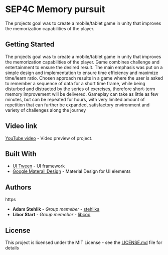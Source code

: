 # SEP4C Memory pursuit

The projects goal was to create a mobile/tablet game in unity that improves the memorization capabilities of the player.

## Getting Started

The projects goal was to create a mobile/tablet game in unity that improves the memorization capabilities of the player. Game combines challenge and entertainment to ensure the desired result. The main emphasis was put on a simple design and implementation to ensure time efficiency and maximize time/learn ratio.
Chosen approach results in a game where the user is asked to remember a sequence of data for a short time frame, while being disturbed and distracted by the series of exercises, therefore short-term memory improvement will be delivered. Gameplay can take as little as few minutes, but can be repeated for hours, with very limited amount of repetition that can further be expanded, satisfactory environment and variety of challenges along the journey

## Video link

[YouTube video](https://youtu.be/pVR3yK4YsYQ) - Video preview of project. 

## Built With

* [UI Tween](https://assetstore.unity.com/packages/tools/animation/ui-tween-38583) - UI framework
* [Google Materail Design](https://assetstore.unity.com/packages/tools/particles-effects/google-material-design-47141) - Material Design for UI elements

## Authors
https
* **Adam Stehlik** - *Group memeber* - [stehlika](https://github.com/stehlika)
* **Libor Start** - *Group memeber* - [libcoo](https://github.com/libcoo)

## License

This project is licensed under the MIT License - see the [LICENSE.md](LICENSE.md) file for details
